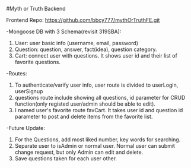 #Myth or Truth Backend

Frontend Repo: https://github.com/bbcy777/mythOrTruthFE.git

-Mongoose DB with 3 Schema(revisit 319SBA): 
1. User: user basic info (username, email, password)
2. Question: question, answer, fact(idea), question category.
3. Cart: connect user with questions. It shows user id and their list of favorite questions.

-Routes:
1. To authenticate/varify user info, user route is divided to userLogin, userSignup 
2. questions route include showing all questions, id parameter for CRUD function(only registed user/admin should be able to edit).
3. I named user's favorite route favCart. It takes user id and question id parameter to post and delete items from the favorite list. 

-Future Update:
1. For the Questions, add most liked number, key words for searching.
2. Separate user to isAdmin or normal user. Normal user can submit change request, but only Admin can edit and delete.
3. Save questions taken for each user other.
